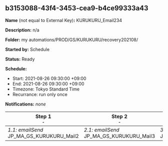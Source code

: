 ## b3153088-43f4-3453-cea9-b4ce99333a43

**Name** (not equal to External Key)**:** KURUKURU_Email234

**Description:** n/a

**Folder:** my automations/PROD/GS/KURUKURU/recovery202108/

**Started by:** Schedule

**Status:** Ready

**Schedule:**

* Start: 2021-08-26 09:30:00 +09:00
* End: 2021-08-26 09:30:00 +09:00
* Timezone: Tokyo Standard Time
* Recurrance: run only once

**Notifications:** _none_


| Step 1<br>_<small>-</small>_ | Step 2<br>_<small>-</small>_ | Step 3<br>_<small>-</small>_ |
| --- | --- | --- |
| _1.1: emailSend_<br>JP_MA_GS_KURUKURU_Mail2 | _2.1: emailSend_<br>JP_MA_GS_KURUKURU_Mail3 | _3.1: emailSend_<br>JP_MA_GS_KURUKURU_Mail4 |

